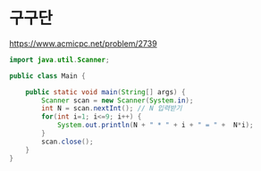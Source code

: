 # 구구단
https://www.acmicpc.net/problem/2739

```java
import java.util.Scanner;

public class Main {

	public static void main(String[] args) {
		Scanner scan = new Scanner(System.in);
		int N = scan.nextInt();	// N 입력받기
		for(int i=1; i<=9; i++) {
			System.out.println(N + " * " + i + " = " +  N*i);
		}
		scan.close();
	}
}

```
